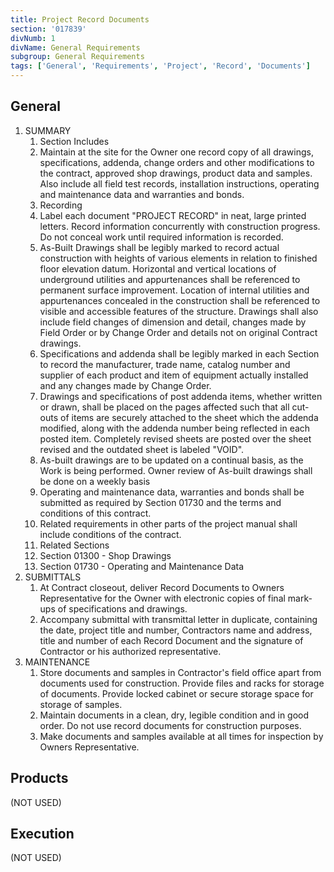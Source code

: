 ```yaml
---
title: Project Record Documents
section: '017839'
divNumb: 1
divName: General Requirements
subgroup: General Requirements
tags: ['General', 'Requirements', 'Project', 'Record', 'Documents']
---
```


## General

1. SUMMARY
   1. Section Includes
   1. Maintain at the site for the Owner one record copy of all drawings, specifications, addenda, change orders and other modifications to the contract, approved shop drawings, product data and samples. Also include all field test records, installation instructions, operating and maintenance data and warranties and bonds.
   1. Recording
   1. Label each document "PROJECT RECORD" in neat, large printed letters. Record information concurrently with construction progress. Do not conceal work until required information is recorded.
   1. As-Built Drawings shall be legibly marked to record actual construction with heights of various elements in relation to finished floor elevation datum. Horizontal and vertical locations of underground utilities and appurtenances shall be referenced to permanent surface improvement. Location of internal utilities and appurtenances concealed in the construction shall be referenced to visible and accessible features of the structure. Drawings shall also include field changes of dimension and detail, changes made by Field Order or by Change Order and details not on original Contract drawings.
   1. Specifications and addenda shall be legibly marked in each Section to record the manufacturer, trade name, catalog number and supplier of each product and item of equipment actually installed and any changes made by Change Order.
   1. Drawings and specifications of post addenda items, whether written or drawn, shall be placed on the pages affected such that all cut-outs of items are securely attached to the sheet which the addenda modified, along with the addenda number being reflected in each posted item. Completely revised sheets are posted over the sheet revised and the outdated sheet is labeled "VOID".
   1. As-built drawings are to be updated on a continual basis, as the Work is being performed. Owner review of As-built drawings shall be done on a weekly basis
   1. Operating and maintenance data, warranties and bonds shall be submitted as required by Section 01730 and the terms and conditions of this contract.
   1. Related requirements in other parts of the project manual shall include conditions of the contract.
   1. Related Sections
   1. Section 01300 - Shop Drawings
   1. Section 01730 - Operating and Maintenance Data
1. SUBMITTALS
   1. At Contract closeout, deliver Record Documents to Owners Representative for the Owner with electronic copies of final mark-ups of specifications and drawings.
   1. Accompany submittal with transmittal letter in duplicate, containing the date, project title and number, Contractors name and address, title and number of each Record Document and the signature of Contractor or his authorized representative.
1. MAINTENANCE
   1. Store documents and samples in Contractor's field office apart from documents used for construction. Provide files and racks for storage of documents. Provide locked cabinet or secure storage space for storage of samples.
   1. Maintain documents in a clean, dry, legible condition and in good order. Do not use record documents for construction purposes.
   1. Make documents and samples available at all times for inspection by Owners Representative.

## Products

(NOT USED)

## Execution

(NOT USED)
